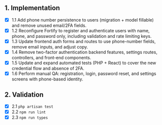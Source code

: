 ## 1. Implementation
- [x] 1.1 Add phone number persistence to users (migration + model fillable) and remove unused email/2FA fields.
- [x] 1.2 Reconfigure Fortify to register and authenticate users with name, phone, and password only, including validation and rate limiting keys.
- [x] 1.3 Update frontend auth forms and routes to use phone-number fields, remove email inputs, and adjust copy.
- [x] 1.4 Remove two-factor authentication backend features, settings routes, controllers, and front-end components.
- [x] 1.5 Update and expand automated tests (PHP + React) to cover the new credential flow and absence of 2FA.
- [x] 1.6 Perform manual QA: registration, login, password reset, and settings screens with phone-based identity.

## 2. Validation
- [x] 2.1 `php artisan test`
- [x] 2.2 `npm run lint`
- [x] 2.3 `npm run types`
